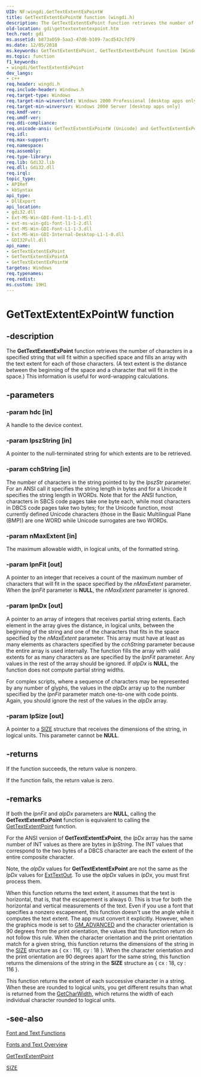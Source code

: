 ```yaml
---
UID: NF:wingdi.GetTextExtentExPointW
title: GetTextExtentExPointW function (wingdi.h)
description: The GetTextExtentExPoint function retrieves the number of characters in a specified string that will fit within a specified space and fills an array with the text extent for each of those characters.
old-location: gdi\gettextextentexpoint.htm
tech.root: gdi
ms.assetid: b873a059-5aa3-47d0-b109-7acd542c7d79
ms.date: 12/05/2018
ms.keywords: GetTextExtentExPoint, GetTextExtentExPoint function [Windows GDI], GetTextExtentExPointA, GetTextExtentExPointW, _win32_GetTextExtentExPoint, gdi.gettextextentexpoint, wingdi/GetTextExtentExPoint, wingdi/GetTextExtentExPointA, wingdi/GetTextExtentExPointW
ms.topic: function
f1_keywords:
- wingdi/GetTextExtentExPoint
dev_langs:
- c++
req.header: wingdi.h
req.include-header: Windows.h
req.target-type: Windows
req.target-min-winverclnt: Windows 2000 Professional [desktop apps only]
req.target-min-winversvr: Windows 2000 Server [desktop apps only]
req.kmdf-ver: 
req.umdf-ver: 
req.ddi-compliance: 
req.unicode-ansi: GetTextExtentExPointW (Unicode) and GetTextExtentExPointA (ANSI)
req.idl: 
req.max-support: 
req.namespace: 
req.assembly: 
req.type-library: 
req.lib: Gdi32.lib
req.dll: Gdi32.dll
req.irql: 
topic_type:
- APIRef
- kbSyntax
api_type:
- DllExport
api_location:
- gdi32.dll
- Ext-MS-Win-GDI-Font-l1-1-1.dll
- ext-ms-win-gdi-font-l1-1-2.dll
- Ext-MS-Win-GDI-Font-L1-1-3.dll
- Ext-MS-Win-GDI-Internal-Desktop-L1-1-0.dll
- GDI32Full.dll
api_name:
- GetTextExtentExPoint
- GetTextExtentExPointA
- GetTextExtentExPointW
targetos: Windows
req.typenames: 
req.redist: 
ms.custom: 19H1
---
```


# GetTextExtentExPointW function


## -description


The <b>GetTextExtentExPoint</b> function retrieves the number of characters in a specified string that will fit within a specified space and fills an array with the text extent for each of those characters. (A text extent is the distance between the beginning of the space and a character that will fit in the space.) This information is useful for word-wrapping calculations.


## -parameters




### -param hdc [in]

A handle to the device context.


### -param lpszString [in]

A pointer to the null-terminated string for which extents are to be retrieved.


### -param cchString [in]

The number of characters in the string pointed to by the <i>lpszStr</i> parameter. For an ANSI call it specifies the string length in bytes and for a Unicode it specifies the string length in WORDs. Note that for the ANSI function, characters in SBCS code pages take one byte each, while most characters in DBCS code pages take two bytes; for the Unicode function, most currently defined Unicode characters (those in the Basic Multilingual Plane (BMP)) are one WORD while Unicode surrogates are two WORDs.


### -param nMaxExtent [in]

The maximum allowable width, in logical units, of the formatted string.


### -param lpnFit [out]

A pointer to an integer that receives a count of the maximum number of characters that will fit in the space specified by the <i>nMaxExtent</i> parameter. When the <i>lpnFit</i> parameter is <b>NULL</b>, the <i>nMaxExtent</i> parameter is ignored.


### -param lpnDx [out]

A pointer to an array of integers that receives partial string extents. Each element in the array gives the distance, in logical units, between the beginning of the string and one of the characters that fits in the space specified by the <i>nMaxExtent</i> parameter. This array must have at least as many elements as characters specified by the <i>cchString</i> parameter because the entire array is used internally. The function fills the array with valid extents for as many characters as are specified by the <i>lpnFit</i> parameter. Any values in the rest of the array should be ignored. If <i>alpDx</i> is <b>NULL</b>, the function does not compute partial string widths.

For complex scripts, where a sequence of characters may be represented by any number of glyphs, the values in the <i>alpDx</i> array up to the number specified by the <i>lpnFit</i> parameter match one-to-one with code points. Again, you should ignore the rest of the values in the <i>alpDx</i> array.


### -param lpSize [out]

A pointer to a <a href="https://docs.microsoft.com/previous-versions/dd145106(v=vs.85)">SIZE</a> structure that receives the dimensions of the string, in logical units. This parameter cannot be <b>NULL</b>.


## -returns



If the function succeeds, the return value is nonzero.

If the function fails, the return value is zero.




## -remarks



If both the <i>lpnFit</i> and <i>alpDx</i> parameters are <b>NULL</b>, calling the <b>GetTextExtentExPoint</b> function is equivalent to calling the <a href="https://docs.microsoft.com/windows/desktop/api/wingdi/nf-wingdi-gettextextentpointa">GetTextExtentPoint</a> function.

For the ANSI version of <b>GetTextExtentExPoint</b>, the <i>lpDx</i> array has the same number of INT values as there are bytes in <i>lpString</i>. The INT values that correspond to the two bytes of a DBCS character are each the extent of the entire composite character.

Note, the <i>alpDx</i> values for <b>GetTextExtentExPoint</b> are not the same as the <i>lpDx</i> values for <a href="https://docs.microsoft.com/windows/desktop/api/wingdi/nf-wingdi-exttextouta">ExtTextOut</a>. To use the <i>alpDx</i> values in <i>lpDx</i>, you must first process them.

When this function returns the text extent, it assumes that the text is horizontal, that is, that the escapement is always 0. This is true for both the horizontal and vertical measurements of the text. Even if you use a font that specifies a nonzero escapement, this function doesn't use the angle while it computes the text extent. The app must convert it explicitly. However, when the graphics mode is set to <a href="https://docs.microsoft.com/windows/desktop/api/wingdi/nf-wingdi-setgraphicsmode">GM_ADVANCED</a> and the character orientation is 90 degrees from the print orientation, the values that this function return do not follow this rule. When the character orientation and the print orientation match for a given string, this function returns the dimensions of the string in the <a href="https://docs.microsoft.com/previous-versions/dd145106(v=vs.85)">SIZE</a> structure as { cx : 116, cy : 18 }.  When the character orientation and the print orientation are 90 degrees apart for the same string, this function returns the dimensions of the string in the <b>SIZE</b> structure as { cx : 18, cy : 116 }.

This function returns the extent of each successive character in a string. When these are rounded to logical units, you get different results than what is returned from the <a href="https://docs.microsoft.com/windows/desktop/api/wingdi/nf-wingdi-getcharwidtha">GetCharWidth</a>, which returns the width of each individual character rounded to logical units.




## -see-also




<a href="https://docs.microsoft.com/windows/desktop/gdi/font-and-text-functions">Font and Text Functions</a>



<a href="https://docs.microsoft.com/windows/desktop/gdi/fonts-and-text">Fonts and Text Overview</a>



<a href="https://docs.microsoft.com/windows/desktop/api/wingdi/nf-wingdi-gettextextentpointa">GetTextExtentPoint</a>



<a href="https://docs.microsoft.com/previous-versions/dd145106(v=vs.85)">SIZE</a>
 

 

